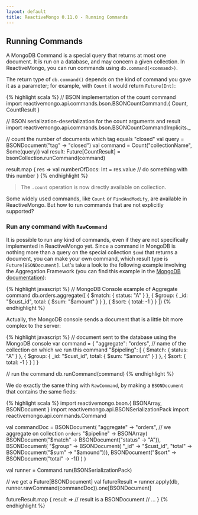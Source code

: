 ```yaml
---
layout: default
title: ReactiveMongo 0.11.0 - Running Commands
---
```


## Running Commands

A MongoDB Command is a special query that returns at most one document. It is run on a database, and may concern a given collection. In ReactiveMongo, you can run commands using `db.command(<command>)`.

The return type of `db.command()` depends on the kind of command you gave it as a parameter; for example, with `Count` it would return `Future[Int]`:

{% highlight scala %}
// BSON implementation of the count command
import reactivemongo.api.commands.bson.BSONCountCommand.{ Count, CountResult }

// BSON serialization-deserialization for the count arguments and result
import reactivemongo.api.commands.bson.BSONCountCommandImplicits._

// count the number of documents which tag equals "closed"
val query = BSONDocument("tag" -> "closed")
val command = Count("collectionName", Some(query))
val result: Future[CountResult] = bsonCollection.runCommand(command)

result.map { res =>
  val numberOfDocs: Int = res.value
  // do something with this number
}
{% endhighlight %}

> The `.count` operation is now directly available on collection.

Some widely used commands, like `Count` or `FindAndModify`, are available in ReactiveMongo. But how to run commands that are not explicitly supported?

### Run any command with `RawCommand`

It is possible to run any kind of commands, even if they are not specifically implemented in ReactiveMongo yet. Since a command in MongoDB is nothing more than a query on the special collection `$cmd` that returns a document, you can make your own command, which result type is `Future[BSONDocument]`. Let's take a look to the following example involving the Aggregation Framework (you can find this example in the [MongoDB documentation](http://docs.mongodb.org/manual/core/aggregation-pipeline/#aggregation-pipeline-behavior)):

{% highlight javascript %}
// MongoDB Console example of Aggregate command
db.orders.aggregate([
  { $match: { status: "A" } },
  { $group: { _id: "$cust_id", total: { $sum: "$amount" } } },
  { $sort: { total: -1 } }
])
{% endhighlight %}

Actually, the MongoDB console sends a document that is a little bit more complex to the server:

{% highlight javascript %}
// document sent to the database using the MongoDB console
var command =
  {
    "aggregate": "orders", // name of the collection on which we run this command
    "$pipeling": [
      { $match: { status: "A" } },
      { $group: { _id: "$cust_id", total: { $sum: "$amount" } } },
      { $sort: { total: -1 } }
    ]
  }

// run the command
db.runCommand(command)
{% endhighlight %}

We do exactly the same thing with `RawCommand`, by making a `BSONDocument` that contains the same fieds:

{% highlight scala %}
import reactivemongo.bson.{ BSONArray, BSONDocument }
import reactivemongo.api.BSONSerializationPack
import reactivemongo.api.commands.Command

val commandDoc =
  BSONDocument(
    "aggregate" -> "orders", // we aggregate on collection `orders`
    "$pipeline" -> BSONArray(
      BSONDocument("$match" -> BSONDocument("status" -> "A")),
      BSONDocument(
        "$group" -> BSONDocument(
          "_id" -> "$cust_id",
          "total" -> BSONDocument("$sum" -> "$amound"))),
      BSONDocument("$sort" -> BSONDocument("total" -> -1))
    )
  )

val runner = Command.run(BSONSerializationPack)

// we get a Future[BSONDocument]
val futureResult =
  runner.apply(db, runner.rawCommand(commandDoc)).one[BSONDocument]

futureResult.map { result => // result is a BSONDocument
  // ...
}
{% endhighlight %}
